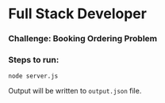 

# Full Stack Developer 

### Challenge: Booking Ordering Problem


### Steps to run:
```
node server.js 
```

Output will be written to `output.json` file.

